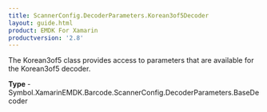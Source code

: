 ```yaml
---
title: ScannerConfig.DecoderParameters.Korean3of5Decoder
layout: guide.html 
product: EMDK For Xamarin 
productversion: '2.8' 
---
```

The Korean3of5 class provides access to parameters that are available for the Korean3of5 decoder.

**Type** - Symbol.XamarinEMDK.Barcode.ScannerConfig.DecoderParameters.BaseDecoder



